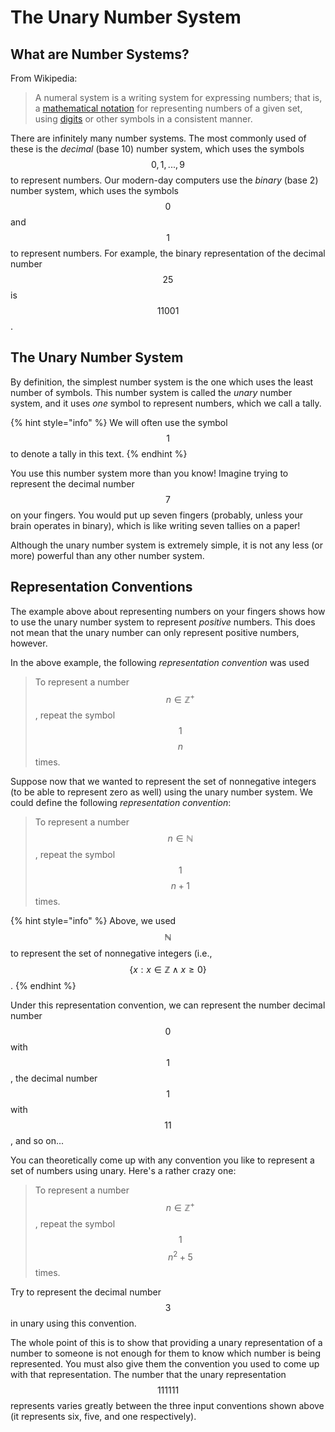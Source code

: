 # The Unary Number System

## What are Number Systems?

From Wikipedia:

> A numeral system is a writing system for expressing numbers; that is, a [mathematical notation](https://en.wikipedia.org/wiki/Mathematical_notation) for representing numbers of a given set, using [digits](https://en.wikipedia.org/wiki/Numerical_digit) or other symbols in a consistent manner.

There are infinitely many number systems. The most commonly used of these is the _decimal_ (base 10) number system, which uses the symbols $$0, 1, ..., 9$$ to represent numbers. Our modern-day computers use the _binary_ (base 2) number system, which uses the symbols $$0$$ and $$1$$ to represent numbers. For example, the binary representation of the decimal number $$25$$ is $$11001$$.&#x20;

## The Unary Number System

By definition, the simplest number system is the one which uses the least number of symbols. This number system is called the _unary_ number system, and it uses _one_ symbol to represent numbers, which we call a tally.&#x20;

{% hint style="info" %}
We will often use the symbol $$1$$ to denote a tally in this text.
{% endhint %}

You use this number system more than you know! Imagine trying to represent the decimal number $$7$$ on your fingers. You would put up seven fingers (probably, unless your brain operates in binary), which is like writing seven tallies on a paper!

Although the unary number system is extremely simple, it is not any less (or more) powerful than any other number system.

## Representation Conventions

The example above about representing numbers on your fingers shows how to use the unary number system to represent _positive_ numbers. This does not mean that the unary number can only represent positive numbers, however.&#x20;

In the above example, the following _representation convention_ was used

> To represent a number $$n\in\mathbb{Z}^+$$, repeat the symbol $$1$$ $$n$$ times.

Suppose now that we wanted to represent the set of nonnegative integers (to be able to represent zero as well) using the unary number system. We could define the following _representation convention_:

> To represent a number $$n\in\mathbb{N}$$, repeat the symbol $$1$$ $$n + 1$$ times.

{% hint style="info" %}
Above, we used $$\mathbb{N}$$ to represent the set of nonnegative integers (i.e., $$\{x: x\in\mathbb{Z}\wedge x\geq 0\}$$.
{% endhint %}

Under this representation convention, we can represent the number decimal number $$0$$ with $$1$$, the decimal number $$1$$ with $$11$$, and so on...

You can theoretically come up with any convention you like to represent a set of numbers using unary. Here's a rather crazy one:

> To represent a number $$n\in\mathbb{Z}^+$$, repeat the symbol $$1$$ $$n^2 + 5$$ times.

Try to represent the decimal number $$3$$ in unary using this convention.&#x20;

The whole point of this is to show that providing a unary representation of a number to someone is not enough for them to know which number is being represented. You must also give them the convention you used to come up with that representation. The number that the unary representation $$111111$$ represents varies greatly between the three input conventions shown above (it represents six, five, and one respectively).
